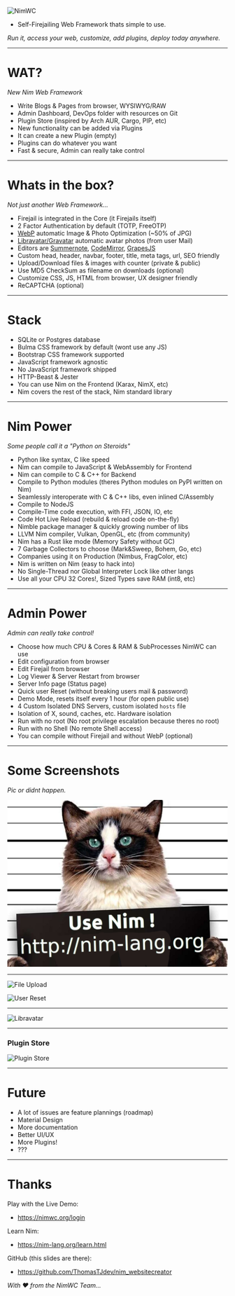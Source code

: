 
![NimWC](https://raw.githubusercontent.com/ThomasTJdev/nim_websitecreator/master/private/screenshots/NimWC_logo_shadow.png)

- Self-Firejailing Web Framework thats simple to use.

*Run it, access your web, customize, add plugins, deploy today anywhere.*

-----

# WAT?

*New Nim Web Framework*

- Write Blogs & Pages from browser, WYSIWYG/RAW
- Admin Dashboard, DevOps folder with resources on Git
- Plugin Store (inspired by Arch AUR, Cargo, PIP, etc)
- New functionality can be added via Plugins
- It can create a new Plugin (empty)
- Plugins can do whatever you want
- Fast & secure, Admin can really take control

-----

# Whats in the box?

*Not just another Web Framework...*

- Firejail is integrated in the Core (it Firejails itself)
- 2 Factor Authentication by default (TOTP, FreeOTP)
- [WebP](https://developers.google.com/speed/webp/docs/cwebp) automatic Image & Photo Optimization (~50% of JPG)
- [Libravatar/Gravatar](https://wiki.libravatar.org/libraries/#index2h1) automatic avatar photos (from user Mail)
- Editors are [Summernote](https://summernote.org), [CodeMirror](https://codemirror.net), [GrapesJS](https://grapesjs.com)
- Custom head, header, navbar, footer, title, meta tags, url, SEO friendly
- Upload/Download files & images with counter (private & public)
- Use MD5 CheckSum as filename on downloads (optional)
- Customize CSS, JS, HTML from browser, UX designer friendly
- ReCAPTCHA (optional)

-----

# Stack

- SQLite or Postgres database
- Bulma CSS framework by default (wont use any JS)
- Bootstrap CSS framework supported
- JavaScript framework agnostic
- No JavaScript framework shipped
- HTTP-Beast & Jester
- You can use Nim on the Frontend (Karax, NimX, etc)
- Nim covers the rest of the stack, Nim standard library

-----

# Nim Power

*Some people call it a "Python on Steroids"*

- Python like syntax, C like speed
- Nim can compile to JavaScript & WebAssembly for Frontend
- Nim can compile to C & C++ for Backend
- Compile to Python modules (theres Python modules on PyPI written on Nim)
- Seamlessly interoperate with C & C++ libs, even inlined C/Assembly
- Compile to NodeJS
- Compile-Time code execution, with FFI, JSON, IO, etc
- Code Hot Live Reload (rebuild & reload code on-the-fly)
- Nimble package manager & quickly growing number of libs
- LLVM Nim compiler, Vulkan, OpenGL, etc (from community)
- Nim has a Rust like mode (Memory Safety without GC)
- 7 Garbage Collectors to choose (Mark&Sweep, Bohem, Go, etc)
- Companies using it on Production (Nimbus, FragColor, etc)
- Nim is written on Nim (easy to hack into)
- No Single-Thread nor Global Interpreter Lock like other langs
- Use all your CPU 32 Cores!, Sized Types save RAM (int8, etc)

-----

# Admin Power

*Admin can really take control!*

- Choose how much CPU & Cores & RAM & SubProcesses NimWC can use
- Edit configuration from browser
- Edit Firejail from browser
- Log Viewer & Server Restart from browser
- Server Info page (Status page)
- Quick user Reset (without breaking users mail & password)
- Demo Mode, resets itself every 1 hour (for open public use)
- 4 Custom Isolated DNS Servers, custom isolated `hosts` file
- Isolation of X, sound, caches, etc. Hardware isolation
- Run with no root (No root privilege escalation because theres no root)
- Run with no Shell (No remote Shell access)
- You can compile without Firejail and without WebP (optional)

-----

# Some Screenshots

*Pic or didnt happen.*

![Nim Kitten](nim-bad-cat.png)

-----

![File Upload](https://user-images.githubusercontent.com/1189414/53843893-b36bde00-3f82-11e9-9dc0-b5e594e28fc1.png)

![User Reset](https://user-images.githubusercontent.com/1189414/53856259-fb552a00-3faf-11e9-89af-6a46d851ea05.png)

-----

![Libravatar](https://user-images.githubusercontent.com/1189414/53709326-72ef5180-3e16-11e9-944e-8120d6ab2959.png)

-----

### Plugin Store

![Plugin Store](https://user-images.githubusercontent.com/1189414/53916106-14a5b700-4040-11e9-83d7-71e84923cd80.png)

-----

# Future

- A lot of issues are feature plannings (roadmap)
- Material Design
- More documentation
- Better UI/UX
- More Plugins!
- ???

-----

# Thanks

Play with the Live Demo:
- https://nimwc.org/login

Learn Nim:
- https://nim-lang.org/learn.html

GitHub (this slides are there):
- https://github.com/ThomasTJdev/nim_websitecreator

*With &hearts; from the NimWC Team...*
